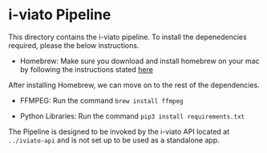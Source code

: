 # i-viato Pipeline

This directory contains the i-viato pipeline. To install the depenedencies required, please the below instructions. 

* Homebrew: Make sure you download and install homebrew on your mac by following the instructions stated [here](https://brew.sh/)

After installing Homebrew, we can move on to the rest of the dependencies.

* FFMPEG: Run the command `brew install ffmpeg`

* Python Libraries: Run the command `pip3 install requirements.txt`

The Pipeline is designed to be invoked by the i-viato API located at `../iviato-api` and is not set up to be used as a standalone app. 
